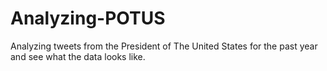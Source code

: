 # Analyzing-POTUS
Analyzing tweets from the President of The United States for the past year and see what the data looks like.

